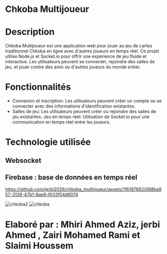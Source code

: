 # Chkoba Multijoueur



# Description
Chkoba Multijoueur est une application web pour jouer au jeu de cartes traditionnel Chkoba en ligne avec d'autres joueurs en temps réel. Ce projet utilise Node.js et Socket.io pour offrir une expérience de jeu fluide et interactive. Les utilisateurs peuvent se connecter, rejoindre des salles de jeu, et jouer contre des amis ou d'autres joueurs du monde entier.

# Fonctionnalités
- Connexion et inscription: Les utilisateurs peuvent créer un compte ou se connecter avec des informations d'identification existantes.
- Salles de jeu: Les utilisateurs peuvent créer ou rejoindre des salles de jeu existantes.
Jeu en temps réel: Utilisation de Socket.io pour une communication en temps réel entre les joueurs.

# Technologie utilisée
## Websocket 
## Firebase : base de données en temps réel



https://github.com/jerbi2026/chkoba_multijoueur/assets/116197682/068ba957-3139-47b1-8ae9-f033f54d6074

![chkoba2](https://github.com/jerbi2026/chkoba_multijoueur/assets/116197682/7c7a970e-7059-4a14-86e0-00a324729147)
![chkoba](https://github.com/jerbi2026/chkoba_multijoueur/assets/116197682/dc6fbc3f-9e8c-411b-a359-0563fe8eb86d)

# Elaboré par : Mhiri Ahmed Aziz, jerbi Ahmed , Zairi Mohamed Rami et Slaimi Houssem 
